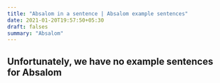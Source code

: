 ```yaml
---
title: "Absalom in a sentence | Absalom example sentences"
date: 2021-01-20T19:57:50+05:30
draft: falses
summary: "Absalom"
---
```

## Unfortunately, we have no example sentences for Absalom                 

